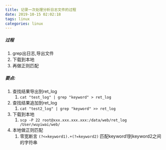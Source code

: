```yaml
---
title: 记录一次处理分析日志文件的过程
date: 2019-10-15 02:02:18
tags: linux
categories: linux
---
```

##### 过程
1. grep出日志,导出文件
2. 下载到本地
3. 再做正则匹配

<!--more-->

##### 要点:
1. 查找结果导出到ret_log
    1. `cat "test_log" | grep "keyword" > ret_log`
2. 查找结果追加到ret_log
    1. `cat "test2_log" | grep "keyword" >> ret_log`
3. 下载到本地
    1. `scp -P 22 root@xxx.xxx.xxx.xxx:/data/web/ret_log /User/wuyiwai/web/`
2. 本地做正则匹配
    1. 零宽断言 `(?<=keyword1).+(?=keyword2)` 匹配keyword1到keyword2之间的字符串
